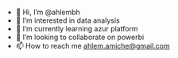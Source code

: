 - 👋 Hi, I’m @ahlembh
- 👀 I’m interested in data analysis
- 🌱 I’m currently learning azur platform
- 💞️ I’m looking to collaborate on powerbi 
- 📫 How to reach me ahlem.amiche@gmail.com

<!---
ahlembh/ahlembh is a ✨ special ✨ repository because its `README.md` (this file) appears on your GitHub profile.
You can click the Preview link to take a look at your changes.
--->
